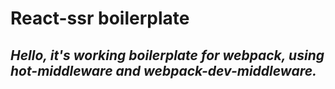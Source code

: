 # React-ssr boilerplate

## _Hello, it's working boilerplate for webpack, using hot-middleware and webpack-dev-middleware._
